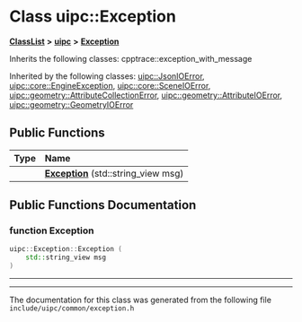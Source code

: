 

# Class uipc::Exception



[**ClassList**](annotated.md) **>** [**uipc**](namespaceuipc.md) **>** [**Exception**](classuipc_1_1_exception.md)








Inherits the following classes: cpptrace::exception_with_message


Inherited by the following classes: [uipc::JsonIOError](classuipc_1_1_json_i_o_error.md),  [uipc::core::EngineException](classuipc_1_1core_1_1_engine_exception.md),  [uipc::core::SceneIOError](classuipc_1_1core_1_1_scene_i_o_error.md),  [uipc::geometry::AttributeCollectionError](classuipc_1_1geometry_1_1_attribute_collection_error.md),  [uipc::geometry::AttributeIOError](classuipc_1_1geometry_1_1_attribute_i_o_error.md),  [uipc::geometry::GeometryIOError](classuipc_1_1geometry_1_1_geometry_i_o_error.md)
































## Public Functions

| Type | Name |
| ---: | :--- |
|   | [**Exception**](#function-exception) (std::string\_view msg) <br> |




























## Public Functions Documentation




### function Exception 

```C++
uipc::Exception::Exception (
    std::string_view msg
) 
```




<hr>

------------------------------
The documentation for this class was generated from the following file `include/uipc/common/exception.h`

